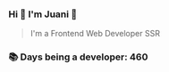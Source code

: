 ### Hi 👋 I&#39;m Juani 🦁

> I&#39;m a Frontend Web Developer SSR

### 📚 Days being a developer: 460
